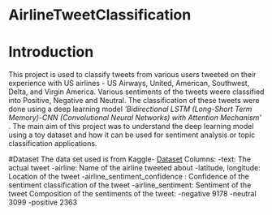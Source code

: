 # AirlineTweetClassification

# Introduction
This project is used to classify tweets from various users tweeted on their experience with US airlines - US Airways, United, American, Southwest, Delta, and Virgin America. Various sentiments of the tweets weere classified into Positive, Negative and Neutral. The classification of these tweets were done using a deep learning model _'Bidirectional LSTM (Long-Short Term Memory)-CNN (Convolutional Neural Networks) with Attention Mechanism'_ . The main aim of this project was to understand the deep learning model using a toy dataset and how it can be used for sentiment analysis or topic classification applications.

#Dataset
The data set used is from Kaggle- [Dataset]
Columns:
-text: The actual tweet
-airline: Name of the airline tweeted about
-latitude, longitude: Location of the tweet
-airline_sentiment_confidence : Confidence of the sentiment classification of the tweet
-airline_sentiment: Sentiment of the tweet
Composition of the sentiments of the tweet:
-negative    9178
-neutral     3099
-positive    2363


[Dataset]: https://www.kaggle.com/crowdflower/twitter-airline-sentiment
